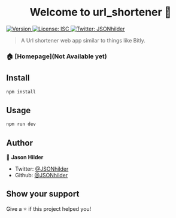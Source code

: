 <h1 align="center">Welcome to url_shortener 👋</h1>
<p>
  <a href="https://www.npmjs.com/package/url_shortener" target="_blank">
    <img alt="Version" src="https://img.shields.io/npm/v/url_shortener.svg">
  </a>
  <a href="#" target="_blank">
    <img alt="License: ISC" src="https://img.shields.io/badge/License-ISC-yellow.svg" />
  </a>
  <a href="https://twitter.com/JSONhilder" target="_blank">
    <img alt="Twitter: JSONhilder" src="https://img.shields.io/twitter/follow/JSONhilder.svg?style=social" />
  </a>
</p>

> A Url shortener web app similar to things like Bitly.

### 🏠 [Homepage](Not Available yet)

## Install

```sh
npm install
```

## Usage

```sh
npm run dev
```

## Author

👤 **Jason Hilder**

* Twitter: [@JSONhilder](https://twitter.com/JSONhilder)
* Github: [@JSONhilder](https://github.com/JSONhilder)

## Show your support

Give a ⭐️ if this project helped you!

